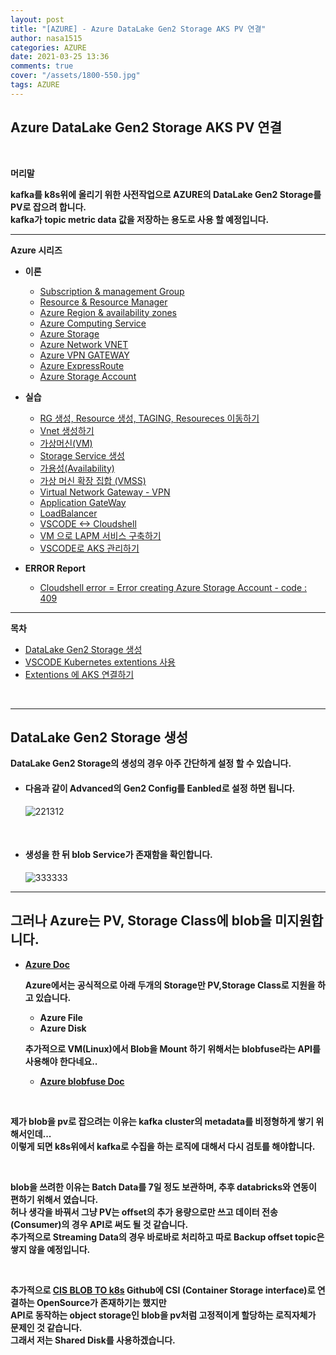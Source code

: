 ```yaml
---
layout: post
title: "[AZURE] - Azure DataLake Gen2 Storage AKS PV 연결"
author: nasa1515
categories: AZURE
date: 2021-03-25 13:36
comments: true
cover: "/assets/1800-550.jpg"
tags: AZURE
---
```




## **Azure DataLake Gen2 Storage AKS PV 연결**


<br/>

**머리말**  

**kafka를 k8s위에 올리기 위한 사전작업으로 AZURE의 DataLake Gen2 Storage를 PV로 잡으려 합니다.**  
**kafka가 topic metric data 값을 저장하는 용도로 사용 할 예정입니다.**  





  


 
---


**Azure 시리즈**

* **이론**

    - [Subscription & management Group](https://nasa1515.github.io/azure/2021/01/21/azure.subscriptions.html)
    - [Resource & Resource Manager](https://nasa1515.github.io/azure/2021/01/22/azure-resoure.html)
    - [Azure Region & availability zones](https://nasa1515.github.io/azure/2021/01/22/azure.region.html)
    - [Azure Computing Service](https://nasa1515.github.io/azure/2021/01/25/azure.compute.html)
    - [Azure Storage](https://nasa1515.github.io/azure/2021/01/26/azure.storage.html)
    - [Azure Network VNET](https://nasa1515.github.io/azure/2021/01/26/azure-vnet.html)
    - [Azure VPN GATEWAY](https://nasa1515.github.io/azure/2021/01/27/Azure-VPN.html)
    - [Azure ExpressRoute](https://nasa1515.github.io/azure/2021/01/27/azure-expreroute.html)
    - [Azure Storage Account](https://nasa1515.github.io/azure/2021/02/08/storage2.html)


* **실습**

    - [RG 생성, Resource 생성, TAGING, Resoureces 이동하기](https://nasa1515.github.io/azure/2021/02/05/azure-resource2.html)
    - [Vnet 생성하기](https://nasa1515.github.io/azure/2021/02/05/vnet2.html)
    - [가상머신(VM)](https://nasa1515.github.io/azure/2021/02/08/VM2.html)
    - [Storage Service 생성](https://nasa1515.github.io/azure/2021/02/08/AZURE-Storageservice.html)
    - [가용성(Availability)](https://nasa1515.github.io/azure/2021/02/08/scale.html)
    - [가상 머신 확장 집합 (VMSS)](https://nasa1515.github.io/azure/2021/02/09/Azure-VMSS.html)   
    - [Virtual Network Gateway - VPN](https://nasa1515.github.io/azure/2021/02/09/Azure-vpngw.html)   
    - [Application GateWay](https://nasa1515.github.io/azure/2021/02/09/Azure-LB.html)   
    - [LoadBalancer](https://nasa1515.github.io/azure/2021/02/09/Azure-lb2.html)   
    - [VSCODE <-> Cloudshell](https://nasa1515.github.io/azure/2021/02/09/Azure-vdcode.html)   
    - [VM 으로 LAPM 서비스 구축하기](https://nasa1515.github.io/azure/2021/02/24/AZURE-WEB.html)   
    - [VSCODE로 AKS 관리하기](https://nasa1515.github.io/azure/2021/03/19/aks-vscode.html)

* **ERROR Report**  

    - [Cloudshell error = Error creating Azure Storage Account - code : 409](https://nasa1515.github.io/azure/2021/03/24/azure-cloudshellerror.html)

---



**목차**


- [DataLake Gen2 Storage 생성](#a1)
- [VSCODE Kubernetes extentions 사용](#a2)
- [Extentions 에 AKS 연결하기](#a3)

<br/>

--- 


## **DataLake Gen2 Storage 생성**  <a name="a1"></a>  
  

**DataLake Gen2 Storage의 생성의 경우 아주 간단하게 설정 할 수 있습니다.**  

* #### **다음과 같이 Advanced의 Gen2 Config를 Eanbled로 설정 하면 됩니다.** 

    ![221312](https://user-images.githubusercontent.com/69498804/112438395-325f2980-8d8b-11eb-80e0-e643d8f82a57.JPG)


<br/>  

* #### **생성을 한 뒤 blob Service가 존재함을 확인합니다.**  

    ![333333](https://user-images.githubusercontent.com/69498804/112443395-3fcae280-8d90-11eb-9519-04d8b7bd8281.JPG)

---

## **그러나 Azure는 PV, Storage Class에 blob을 미지원합니다.**   

* **[Azure Doc](https://kubernetes.io/docs/concepts/storage/storage-classes/#provisioner)**  

    **Azure에서는 공식적으로 아래 두개의 Storage만 PV,Storage Class로 지원을 하고 있습니다.**  

    * **Azure File**
    * **Azure Disk** 

    **추가적으로 VM(Linux)에서 Blob을 Mount 하기 위해서는 blobfuse라는 API를 사용해야 한다네요..**  

    * **[Azure blobfuse Doc](https://docs.microsoft.com/ko-kr/azure/storage/blobs/storage-how-to-mount-container-linux)**

<br/>

**제가 blob을 pv로 잡으려는 이유는 kafka cluster의 metadata를 비정형하게 쌓기 위해서인데...**  
**이렇게 되면 k8s위에서 kafka로 수집을 하는 로직에 대해서 다시 검토를 해야합니다.** 

<br/>

**blob을 쓰려한 이유는 Batch Data를 7일 정도 보관하며, 추후 databricks와 연동이 편하기 위해서 였습니다.**    
**허나 생각을 바꿔서 그냥 PV는 offset의 추가 용량으로만 쓰고 데이터 전송(Consumer)의 경우 API로 써도 될 것 같습니다.**  
**추가적으로 Streaming Data의 경우 바로바로 처리하고 따로 Backup offset topic은 쌓지 않을 예정입니다.**  

<br/>

**추가적으로 [CIS BLOB TO k8s](https://github.com/kubernetes-sigs/blob-csi-driver) Github에 CSI (Container Storage interface)로 연결하는 OpenSource가 존재하기는 했지만**  
**API로 동작하는 object storage인 blob을 pv처럼 고정적이게 할당하는 로직자체가 문제인 것 같습니다.**  
**그래서 저는 Shared Disk를 사용하겠습니다.**  





